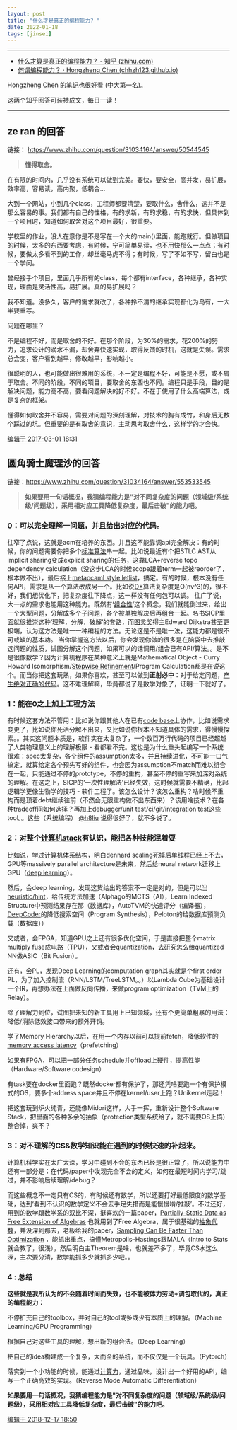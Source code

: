 ```yaml
---
layout: post
title: "什么才是真正的编程能力? "
date: 2022-01-18
tags: [jinsei]
---
```


---

- [什么才算是真正的编程能力？ - 知乎 (zhihu.com)](https://www.zhihu.com/question/31034164)
- [何谓编程能力？ · Hongzheng Chen (chhzh123.github.io)](https://chhzh123.github.io/blogs/2019-02-07-programming-skill/)

Hongzheng Chen 的笔记也很好看 (中大第一名)。

这两个知乎回答可装裱成文，每日一读！

---

## ze ran 的回答

链接： https://www.zhihu.com/question/31034164/answer/50544545

> **懂得取舍。**

在有限的时间内，几乎没有系统可以做到完美。要快，要安全，高并发，易扩展，效率高，容易读，高内聚，低耦合...

大到一个网站，小到几个class，工程师都要清楚，要取什么，舍什么，这并不是那么容易的事。我们都有自己的性格，有的求新，有的求稳，有的求快，但具体到一个项目时，知道如何取舍对这个项目最好，很重要。

学校里的作业，没人在意你是不是写在一个大的main()里面，能跑就行。但做项目的时候，太多的东西要考虑，有时候，宁可简单易读，也不用快那么一点点；有时候，要做太多看不到的工作，却丝毫马虎不得；有时候，写了不如不写，留白也是一个学问。

曾经接手个项目，里面几乎所有的class，每个都有interface，各种继承，各种实现，理由是灵活性高，易扩展。真的易扩展吗？

我不知道。没多久，客户的需求就改了，各种拎不清的继承实现都化为乌有，一大半要重写。

问题在哪里？

不是编程不好，而是取舍的不好。在那个阶段，为30%的需求，花200%的努力，追求设计的滴水不漏，却舍弃快速实现，取得反馈的时机，这就是失误。需求总会变，客户看到越早，修改越早，影响越小。

很聪明的人，也可能做出很难用的系统，不一定是编程不好，可能是不愿，或不屑于取舍。不同的阶段，不同的项目，要取舍的东西也不同。编程只是手段，目的是解决问题，能力高不高，要看问题解决的好不好。不在于使用了什么高端算法，或是复杂的框架。

懂得如何取舍并不容易，需要对问题的深刻理解，对技术的胸有成竹，和身后无数个踩过的坑。但重要的是有取舍的意识，主动思考取舍什么，这样学的才会快。

[编辑于 2017-03-01 18:31](https://www.zhihu.com/question/31034164/answer/50544545)

## 圆角骑士魔理沙的回答

链接：https://www.zhihu.com/question/31034164/answer/553533545

>**如果要用一句话概况，我猜编程能力是"对不同复杂度的问题（领域级/系统级/问题级），采用相对应工具降低复杂度，最后击破"的能力吧。**

### 0：可以完全理解一问题，并且给出对应的代码。

往窄了点说，这就是acm在培养的东西。并且这不能靠调api完全解决：有的时候，你的问题需要你把多个[标准算法](https://www.zhihu.com/search?q=标准算法&search_source=Entity&hybrid_search_source=Entity&hybrid_search_extra={"sourceType"%3A"answer"%2C"sourceId"%3A553533545})串一起。比如说最近有个把STLC AST从implicit sharing变成explicit sharing的任务，这靠LCA+reverse topo dependency calculation（没这步LCA的时候scope跟着term一起被reorder了，根本做不出），最后接上[metaocaml style letlist](https://www.zhihu.com/search?q=metaocaml+style+letlist&search_source=Entity&hybrid_search_source=Entity&hybrid_search_extra={"sourceType"%3A"answer"%2C"sourceId"%3A553533545})，搞定。有的时候，根本没有任何API，需求是从一个算法改成另一个。比如说[D*](https://link.zhihu.com/?target=https%3A//www.microsoft.com/en-us/research/wp-content/uploads/2016/02/main-65.pdf)算法复杂度是O(nv^3)的，很不好，我们想优化下，把复杂度往下降点，这一样没有任何包可以调。
往广了说，大一点的需求也能用这种能力。既然有‘[组合性](https://www.zhihu.com/question/34819931/answer/482024102)’这个概念，我们就能倒过来，给出一个大型问题，分解成多个子问题，各个被单独解决后再组合一起。名书SICP里面就很推崇这种‘理解，分解，破解’的套路，而[图灵奖](https://www.zhihu.com/search?q=图灵奖&search_source=Entity&hybrid_search_source=Entity&hybrid_search_extra={"sourceType"%3A"answer"%2C"sourceId"%3A553533545})得主Edward Dijkstra甚至更极端，认为这方法是唯一一种编程的方法。无论这是不是唯一法，这能力都是很不可或缺的基本功。
当你掌握这方法以后，你会发现你做的很多是在脑袋中去推敲这问题的性质，试图分解这个问题，如果可以的话调用/组合已有API/算法。。是不是很像数学？因为计算机程序在某种意义上就是Mathematical Object - Curry Howard Isomorphism/[Stepwise Refinement](https://zhuanlan.zhihu.com/p/20885133)/Program Calculation都是在说这个。而当你把这套玩熟，如果你喜欢，甚至可以做到**正射必中**：对于给定问题，[产生绝对正确的代码](https://www.zhihu.com/question/38378942/answer/84744046)。这不难理解嘛，毕竟都说了是数学对象了，证明一下就好了。

### 1：能在0之上加上工程方法

有时候这套方法不管用：比如说你跟其他人在已有[code base](https://www.zhihu.com/search?q=code+base&search_source=Entity&hybrid_search_source=Entity&hybrid_search_extra={"sourceType"%3A"answer"%2C"sourceId"%3A553533545})上协作，比如说需求变更了，比如说你死活分解不出来，又比如说你根本不知道具体的需求，得慢慢探索。。其实这问题本质是，软件实在太复杂了，一个数百万行代码的项目已经超越了人类物理意义上的理解极限 - 看都看不完。这也是为什么重头起编写一个系统很难：spec太复杂，各个组件的assumption太多，并且持续进化，不可能一口气搞定，就算给定各个预先写好的组件，也会因为assumption不match而难以组合在一起，只能通过不停的prototype，不停的重构，甚至不停的重写来加深对系统的理解。在这之上，SICP的‘一次性理解法’已经失效，这时候就需要不精确，比起逻辑学更像生物学的技巧 - 软件工程了。该怎么设计？该怎么重构？啥时候不重构而是顶着debt继续往前（不然会无限重构做不出东西来）？该用啥技术？在各种tradeoff间如何选择？再加上debugger/unit test/ci/git/integration test这些tool。。这些（系统编程） [@h8liu](http://www.zhihu.com/people/6f60827926738efe5a4f4e04cfef52c0) 说得很好了，就不多说了。

### 2：对整个[计算机stack](https://www.zhihu.com/search?q=计算机stack&search_source=Entity&hybrid_search_source=Entity&hybrid_search_extra={"sourceType"%3A"answer"%2C"sourceId"%3A553533545})有认识，能把各种技能混着耍

比如说，学过[计算机体系结构](https://www.zhihu.com/question/24975949/answer/370015097)，明白dennard scaling死掉后单线程已经上不去，GPU等massively parallel architecture是未来，然后给neural network迁移上GPU（[deep learning](https://www.zhihu.com/search?q=deep+learning&search_source=Entity&hybrid_search_source=Entity&hybrid_search_extra={"sourceType"%3A"answer"%2C"sourceId"%3A553533545})）。

然后，会deep learning，发现这货给出的答案不一定是对的，但是可以当[heuristic/hint](https://www.zhihu.com/search?q=heuristic%2Fhint&search_source=Entity&hybrid_search_source=Entity&hybrid_search_extra={"sourceType"%3A"answer"%2C"sourceId"%3A553533545})，给传统方法加速（Alphago的MCTS（AI），Learn Indexed Structure中预测结果存在那（数据库），AutoTVM的快速评分（编译器），[DeepCoder](https://www.zhihu.com/question/56250357/answer/148934031)的降低搜索空间（Program Synthesis），Peloton的给数据库预测负载（数据库））

又或者，会FPGA，知道GPU之上还有很多优化空间，于是直接把整个matrix multiply fuse成电路（TPU），又或者会quantization，去研究怎么给quantized NN做ASIC（Bit Fusion）。

还有，会PL，发现Deep Learning的computation graph其实就是个first order PL，为了加入控制流（RNN/LSTM/TreeLSTM。。）以Lambda Cube为基础设计一个IR，再想办法在上面做反向传播，来做program optimization（TVM上的Relay）。

除了理解力到位，试图把未知的新工具用上已知领域，还有个更简单粗暴的用法：降低/消除低效接口带来的额外开销。

学了Memory Hierarchy以后，在用一个内存以前可以提前fetch，降低软件的[memory access latency](https://www.zhihu.com/search?q=memory+access+latency&search_source=Entity&hybrid_search_source=Entity&hybrid_search_extra={"sourceType"%3A"answer"%2C"sourceId"%3A553533545})（prefetching）

如果有FPGA，可以把一部分任务schedule并offload上硬件，提高性能（Hardware/Software codesign）

有task要在docker里面跑？既然docker都有保护了，那还凭啥要跑一个有保护模式的OS，要多个address space并且不停在kernel/user上跑？Unikernel走起！

把这套玩到炉火纯青，还能像Midori这样，大手一挥，重新设计整个Software Stack，把里面的各种多余的抽象（protection类型系统给了，就不需要OS上搞）整合掉，爽不？

### 3：对不理解的CS&数学知识能在遇到的时候快速的补起来。

计算机科学实在太广太深，学习中碰到不会的东西已经是很正常了，所以说能力中还有一部分是：在代码/paper中发现完全不会的定义，如何在最短时间内学习/跳过，并不影响后续理解/debug？

而这些概念不一定只有CS的，有时候还有数学，所以还要打好最低限度的数学基础，达到‘看到不认识的数学定义不会去手足失措而是能慢慢啃/推敲’。不过还好，用到的数学跟数学系的双比不深，挺喜欢的一篇paper，[Partially-Static Data as Free Extension of Algebras](https://link.zhihu.com/?target=https%3A//www.cl.cam.ac.uk/~jdy22/papers/partially-static-data-as-free-extension-of-algebras.pdf) 也就用到了Free Algebra，属于很基础的[抽象代数](https://www.zhihu.com/search?q=抽象代数&search_source=Entity&hybrid_search_source=Entity&hybrid_search_extra={"sourceType"%3A"answer"%2C"sourceId"%3A553533545})，并没深到那去，老板给我的paper，[Sampling Can Be Faster Than Optimization](https://link.zhihu.com/?target=https%3A//arxiv.org/abs/1811.08413v1) ，能抓出重点，搞懂Metropolis–Hastings跟MALA（Intro to Stats就会教了，很浅），然后明白主Theorem是啥，也就差不多了，毕竟CS水这么深，主次要分清，数学能抓多少就抓多少吧。。

### 4 : 总结

**这些就是我所认为的不会随着时间而失效，也不能被体力劳动+调包取代的，真正的编程能力：**

不停扩充自己的toolbox，并对自己的tool或多或少有本质上的理解。（Machine Learning/GPU Programming）

根据自己对这些工具的理解，想出新的组合法。（Deep Learning）

把自己的idea构建成一个复杂，大而全的系统，而不仅仅是一个玩具。（Pytorch）

落实到一个小功能的时候，能通过[计算力](https://www.zhihu.com/search?q=计算力&search_source=Entity&hybrid_search_source=Entity&hybrid_search_extra={"sourceType"%3A"answer"%2C"sourceId"%3A553533545})，通过品味，设计出一个好用的API，编写一个正确高效的实现。（Reverse Mode Automatic Differentiation）

**如果要用一句话概况，我猜编程能力是"对不同复杂度的问题（领域级/系统级/问题级），采用相对应工具降低复杂度，最后击破"的能力吧。**

[编辑于 2018-12-17 18:50](http://www.zhihu.com/question/31034164/answer/553533545)
